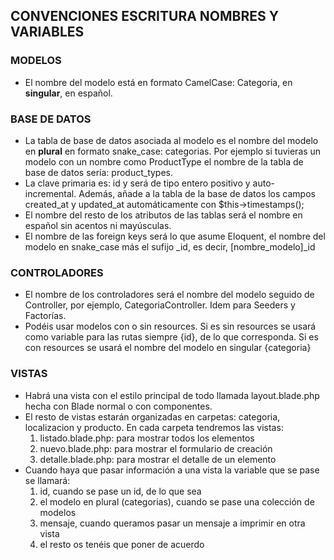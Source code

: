 ## CONVENCIONES ESCRITURA NOMBRES Y VARIABLES

### MODELOS
- El nombre del modelo está en formato CamelCase: Categoria, en **singular**, en español.

### BASE DE DATOS
- La tabla de base de datos asociada al modelo es el nombre del modelo en **plural** en 
formato snake_case: categorias. Por ejemplo si tuvieras un modelo con un nombre como 
ProductType el nombre de la tabla de base de datos sería: product_types.
- La clave primaria es: id y será de tipo entero positivo y auto-incremental.
Además, añade a la tabla de la base de datos los campos created_at y updated_at automáticamente con $this->timestamps();
- El nombre del resto de los atributos de las tablas será el nombre en español sin acentos ni mayúsculas.
- El nombre de las foreign keys será lo que asume Eloquent, el nombre del modelo en snake_case más el sufijo _id, es decir, [nombre_modelo]_id 

### CONTROLADORES
- El nombre de los controladores será el nombre del modelo seguido de Controller, por ejemplo, CategoriaController. Idem para Seeders y Factorías.
- Podéis usar modelos con o sin resources. Si es sin resources se usará como variable para las rutas siempre {id}, de lo que corresponda. Si es con resources se usará el nombre del modelo en singular {categoria}

### VISTAS
- Habrá una vista con el estilo principal de todo llamada layout.blade.php hecha con Blade normal o con componentes.
- El resto de vistas estarán organizadas en carpetas: categoria, localizacion y producto. En cada carpeta tendremos las vistas:
    1. listado.blade.php: para mostrar todos los elementos
    2. nuevo.blade.php: para mostrar el formulario de creación
    3. detalle.blade.php: para mostrar el detalle de un elemento
- Cuando haya que pasar información a una vista la variable que se pase se llamará:
    1. id, cuando se pase un id, de lo que sea
    2. el modelo en plural (categorias), cuando se pase una colección de modelos
    3. mensaje, cuando queramos pasar un mensaje a imprimir en otra vista
    4. el resto os tenéis que poner de acuerdo

    
